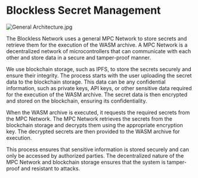 # Blockless Secret Management

![General Architecture.jpg](/docs/protocol/security/General_Architecture.jpg)

The Blockless Network uses a general MPC Network to store secrets and retrieve them for the execution of the WASM archive. A MPC Network is a decentralized network of microcontrollers that can communicate with each other and store data in a secure and tamper-proof manner. 

We use blockchain storage, such as IPFS, to store the secrets securely and ensure their integrity. The process starts with the user uploading the secret data to the blockchain storage. This data can be any confidential information, such as private keys, API keys, or other sensitive data required for the execution of the WASM archive. The secret data is then encrypted and stored on the blockchain, ensuring its confidentiality.

When the WASM archive is executed, it requests the required secrets from the MPC Network. The MPC Network retrieves the secrets from the blockchain storage and decrypts them using the appropriate encryption key. The decrypted secrets are then provided to the WASM archive for execution.

This process ensures that sensitive information is stored securely and can only be accessed by authorized parties. The decentralized nature of the MPC Network and blockchain storage ensures that the system is tamper-proof and resistant to attacks.